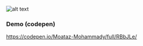 
![alt text](https://i2.wp.com/www.samuelpath.com/wp-content/uploads/2017/03/freecodecamp.jpeg?resize=525%2C175"freecodecamp")


### Demo (codepen)
https://codepen.io/Moataz-Mohammady/full/RBbJLe/

